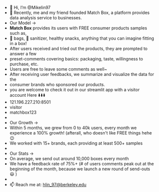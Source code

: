 - 👋 Hi, I’m @Mikelin97 
- 👀 Recently, me and my friend founded Match Box, a platform provides data analysis service to businesses. 
- Our Model -> 
- **Match Box** provides its users with FREE consumer products samples such as, 
- 🍵 bags, 🤚 sanitizer, healthy snacks, anything that you can imagine fitting in a box! 
- After users received and tried out the products, they are prompted to answer a few 
- preset-comments covering basics: packaging, taste, willingness to purchase, etc. 
- Users are free to leave some comments as well~ 
- After receiving user feedbacks, we summarize and visualize the data for the 
- consumer brands who sponsored our products. 
- you are welcome to check it out in our streamlit app with a visitor account Here ⬇️⬇️⬇️
- 121.196.227.210:8501
- visitor
- matchbox123
- 
- Our Growth -> 
- Within 5 months, we grew from 0 to 40k users, every month we experience a 100% growth! (afterall, who doesn't like FREE things hehe 😉 
- We worked with 15+ brands, each providing at least 500+ samples 
- 
- Our Stats -> 
- On average, we send out around 10,000 boxes every month
- We have a feedback rate of 75%+ (# of users comments peak out at the beginning of the month, because we launch a new round of send-outs 😃 )
- 
- 📫 Reach me at: hlin_97@berkeley.edu




